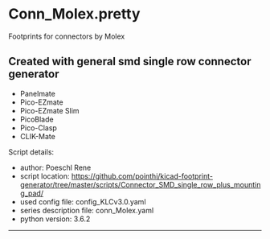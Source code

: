 # Conn_Molex.pretty
Footprints for connectors by Molex

## Created with general smd single row connector generator

 - Panelmate
 - Pico-EZmate
 - Pico-EZmate Slim
 - PicoBlade
 - Pico-Clasp
 - CLIK-Mate

Script details:
- author: Poeschl Rene
- script location: https://github.com/pointhi/kicad-footprint-generator/tree/master/scripts/Connector_SMD_single_row_plus_mounting_pad/
- used config file: config_KLCv3.0.yaml
- series description file: conn_Molex.yaml
- python version: 3.6.2

 ---
